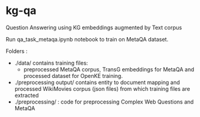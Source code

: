 # kg-qa
Question Answering using KG embeddings augmented by Text corpus

Run qa_task_metaqa.ipynb notebook to train on MetaQA dataset.

Folders :
- ./data/ contains training files:
  - preprocessed MetaQA corpus, TransG embeddings for MetaQA and processed dataset for OpenKE training.
- ./preprocessing output/ contains entity to document mapping and processed WikiMovies corpus (json files) from which training files are extracted
- ./preprocessing/ : code for preprocessing Complex Web Questions and MetaQA

